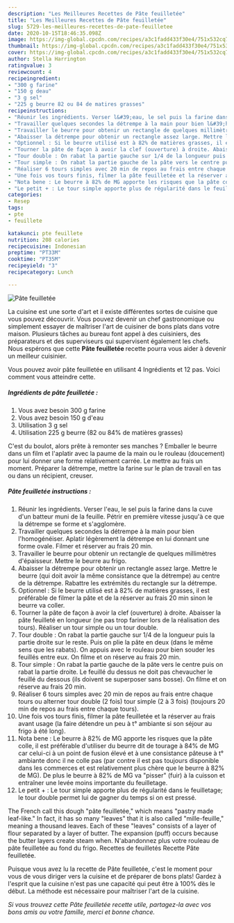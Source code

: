 ```yaml
---
description: "Les Meilleures Recettes de Pâte feuilletée"
title: "Les Meilleures Recettes de Pâte feuilletée"
slug: 5729-les-meilleures-recettes-de-pate-feuilletee
date: 2020-10-15T18:46:35.098Z
image: https://img-global.cpcdn.com/recipes/a3c1fadd433f30e4/751x532cq70/pate-feuilletee-photo-principale-de-la-recette.jpg
thumbnail: https://img-global.cpcdn.com/recipes/a3c1fadd433f30e4/751x532cq70/pate-feuilletee-photo-principale-de-la-recette.jpg
cover: https://img-global.cpcdn.com/recipes/a3c1fadd433f30e4/751x532cq70/pate-feuilletee-photo-principale-de-la-recette.jpg
author: Stella Harrington
ratingvalue: 3
reviewcount: 4
recipeingredient:
- "300 g farine"
- "150 g deau"
- "3 g sel"
- "225 g beurre 82 ou 84 de matires grasses"
recipeinstructions:
- "Réunir les ingrédients. Verser l&#39;eau, le sel puis la farine dans la cuve d&#39;un batteur muni de la feuille. Pétrir en première vitesse jusqu&#39;à ce que la détrempe se forme et s&#39;agglomère."
- "Travailler quelques secondes la détrempe à la main pour bien l&#39;homogénéiser. Aplatir légèrement la détrempe en lui donnant une forme ovale. Filmer et réserver au frais 20 min."
- "Travailler le beurre pour obtenir un rectangle de quelques millimètres d&#39;épaisseur. Mettre le beurre au frigo."
- "Abaisser la détrempe pour obtenir un rectangle assez large. Mettre le beurre (qui doit avoir la même consistance que la détrempe) au centre de la détrempe. Rabattre les extrémités du rectangle sur la détrempe."
- "Optionnel : Si le beurre utilisé est à 82% de matières grasses, il est préférable de filmer la pâte et de la réserver au frais 20 min sinon le beurre va coller."
- "Tourner la pâte de façon à avoir la clef (ouverture) à droite. Abaisser la pâte feuilleté en longueur (ne pas trop fariner lors de la réalisation des tours). Réaliser un tour simple ou un tour double."
- "Tour double : On rabat la partie gauche sur 1/4 de la longueur puis la partie droite sur le reste. Puis on plie la pâte en deux (dans le même sens que les rabats). On appuis avec le rouleau pour bien souder les feuillés entre eux. On filme et on réserve au frais 20 min."
- "Tour simple : On rabat la partie gauche de la pâte vers le centre puis on rabat la partie droite. Le feuillé du dessus ne doit pas chevaucher le feuillé du dessous (ils doivent se superposer sans bosse). On filme et on réserve au frais 20 min."
- "Réaliser 6 tours simples avec 20 min de repos au frais entre chaque tours ou alterner tour double (2 fois) tour simple (2 à 3 fois) (toujours 20 min de repos au frais entre chaque tours)."
- "Une fois vos tours finis, filmer la pâte feuilletée et la réserver au frais avant usage (la faire détendre un peu à t° ambiante si son séjour au frigo à été long)."
- "Nota bene : Le beurre à 82% de MG apporte les risques que la pâte colle, il est préférable d&#39;utiliser du beurre dit de tourage à 84% de MG car celui-ci à un point de fusion élevé et à une consistance pâteuse à t° ambiante donc il ne colle pas (par contre il est pas toujours disponible dans les commerces et est relativement plus chère que le beurre à 82% de MG). De plus le beurre à 82% de MG va &#34;pisser&#34; (fuir) à la cuisson et entraîner une levée moins importante du feuilletage."
- "Le petit + : Le tour simple apporte plus de régularité dans le feuilletage; le tour double permet lui de gagner du temps si on est pressé."
categories:
- Resep
tags:
- pte
- feuillete

katakunci: pte feuillete 
nutrition: 208 calories
recipecuisine: Indonesian
preptime: "PT33M"
cooktime: "PT35M"
recipeyield: "3"
recipecategory: Lunch

---
```



![Pâte feuilletée](https://img-global.cpcdn.com/recipes/a3c1fadd433f30e4/751x532cq70/pate-feuilletee-photo-principale-de-la-recette.jpg)

La cuisine est une sorte d'art et il existe différentes sortes de cuisine que vous pouvez découvrir. Vous pouvez devenir un chef gastronomique ou simplement essayer de maîtriser l'art de cuisiner de bons plats dans votre maison. Plusieurs tâches au bureau font appel à des cuisiniers, des préparateurs et des superviseurs qui supervisent également les chefs. Nous espérons que cette <strong> Pâte feuilletée </strong> recette pourra vous aider à devenir un meilleur cuisinier.

<!--inarticleads1-->

Vous pouvez avoir pâte feuilletée en utilisant 4 Ingrédients et 12 pas. Voici comment vous atteindre cette.

##### Ingrédients de pâte feuilletée :

1. Vous avez besoin 300 g farine
1. Vous avez besoin 150 g d&#39;eau
1. Utilisation 3 g sel
1. Utilisation 225 g beurre (82 ou 84% de matières grasses)


C&#39;est du boulot, alors prête à remonter ses manches ? Emballer le beurre dans un film et l&#39;aplatir avec la paume de la main ou le rouleau (doucement) pour lui donner une forme relativement carrée. Le mettre au frais un moment. Préparer la détrempe, mettre la farine sur le plan de travail en tas ou dans un récipient, creuser. 

<!--inarticleads2-->

##### Pâte feuilletée instructions :

1. Réunir les ingrédients. Verser l&#39;eau, le sel puis la farine dans la cuve d&#39;un batteur muni de la feuille. Pétrir en première vitesse jusqu&#39;à ce que la détrempe se forme et s&#39;agglomère.
1. Travailler quelques secondes la détrempe à la main pour bien l&#39;homogénéiser. Aplatir légèrement la détrempe en lui donnant une forme ovale. Filmer et réserver au frais 20 min.
1. Travailler le beurre pour obtenir un rectangle de quelques millimètres d&#39;épaisseur. Mettre le beurre au frigo.
1. Abaisser la détrempe pour obtenir un rectangle assez large. Mettre le beurre (qui doit avoir la même consistance que la détrempe) au centre de la détrempe. Rabattre les extrémités du rectangle sur la détrempe.
1. Optionnel : Si le beurre utilisé est à 82% de matières grasses, il est préférable de filmer la pâte et de la réserver au frais 20 min sinon le beurre va coller.
1. Tourner la pâte de façon à avoir la clef (ouverture) à droite. Abaisser la pâte feuilleté en longueur (ne pas trop fariner lors de la réalisation des tours). Réaliser un tour simple ou un tour double.
1. Tour double : On rabat la partie gauche sur 1/4 de la longueur puis la partie droite sur le reste. Puis on plie la pâte en deux (dans le même sens que les rabats). On appuis avec le rouleau pour bien souder les feuillés entre eux. On filme et on réserve au frais 20 min.
1. Tour simple : On rabat la partie gauche de la pâte vers le centre puis on rabat la partie droite. Le feuillé du dessus ne doit pas chevaucher le feuillé du dessous (ils doivent se superposer sans bosse). On filme et on réserve au frais 20 min.
1. Réaliser 6 tours simples avec 20 min de repos au frais entre chaque tours ou alterner tour double (2 fois) tour simple (2 à 3 fois) (toujours 20 min de repos au frais entre chaque tours).
1. Une fois vos tours finis, filmer la pâte feuilletée et la réserver au frais avant usage (la faire détendre un peu à t° ambiante si son séjour au frigo à été long).
1. Nota bene : Le beurre à 82% de MG apporte les risques que la pâte colle, il est préférable d&#39;utiliser du beurre dit de tourage à 84% de MG car celui-ci à un point de fusion élevé et à une consistance pâteuse à t° ambiante donc il ne colle pas (par contre il est pas toujours disponible dans les commerces et est relativement plus chère que le beurre à 82% de MG). De plus le beurre à 82% de MG va &#34;pisser&#34; (fuir) à la cuisson et entraîner une levée moins importante du feuilletage.
1. Le petit + : Le tour simple apporte plus de régularité dans le feuilletage; le tour double permet lui de gagner du temps si on est pressé.


The French call this dough &#34;pâte feuilletée,&#34; which means &#34;pastry made leaf-like.&#34; In fact, it has so many &#34;leaves&#34; that it is also called &#34;mille-feuille,&#34; meaning a thousand leaves. Each of these &#34;leaves&#34; consists of a layer of flour separated by a layer of butter. The expansion (puff) occurs because the butter layers create steam when. N&#39;abandonnez plus votre rouleau de pâte feuilletée au fond du frigo. Recettes de feuilletés Recette Pâte feuilletée. 

<!--inarticleads1-->

<p>
Puisque vous avez lu la recette de Pâte feuilletée, c'est le moment pour vous de vous diriger vers la cuisine et de préparer de bons plats! Gardez à l'esprit que la cuisine n'est pas une capacité qui peut être à 100% dès le début. La méthode est nécessaire pour maîtriser l'art de la cuisine.
</p>

<p>
<i>Si vous trouvez cette Pâte feuilletée recette utile, partagez-la avec vos bons amis ou votre famille, merci et bonne chance.</i>
</p>
